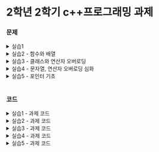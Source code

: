 # 2학년 2학기 c++프로그래밍 과제 

### 문제

<details>
<summary> 실습1</summary>
  
* 1번 문제</br>
![1](https://user-images.githubusercontent.com/76422685/133282732-4770a446-2e91-426a-a539-8857a5d73ea9.png)

* 2번 문제</br>
![2](https://user-images.githubusercontent.com/76422685/133282858-5566957c-f9fb-409f-afd3-ff63f1a369f2.png)

* 3번 문제</br>
![3](https://user-images.githubusercontent.com/76422685/133282867-8e20b3c4-9320-4e9e-b8dd-ebbd99530529.png)

* 4번 문제</br>
![4](https://user-images.githubusercontent.com/76422685/133282892-eaddae9e-a43c-49ed-a4d4-056b527186db.png)

* 5번 문제</br>
![5](https://user-images.githubusercontent.com/76422685/133282911-b54b093f-d5a1-4962-b35a-3613ef6350ad.png)

</details>


<details>
<summary>실습2 - 함수와 배열</summary>
  
* 1번 문제</br>
![image](https://user-images.githubusercontent.com/76422685/133895148-15211119-c64b-4d34-93e5-1c921a609d70.png)

* 2번 문제</br>
![image](https://user-images.githubusercontent.com/76422685/133895157-f6ecfb78-82c2-436f-90f2-fd37c4ede312.png)

* 3번 문제</br>
![image](https://user-images.githubusercontent.com/76422685/133895171-7b4790b6-bcf1-42ce-b7b3-a0d56baa711d.png)

* 4번 문제</br>
![image](https://user-images.githubusercontent.com/76422685/133895176-ec8026b5-6a07-4f29-84d8-a64328d4fa78.png)

* 5번 문제</br>
![image](https://user-images.githubusercontent.com/76422685/133895183-f3030236-424c-42b0-84df-876a63d34460.png)

* 6번 문제</br>
![image](https://user-images.githubusercontent.com/76422685/133895191-30319079-0fdb-40cd-9b5f-52b161e9c6f7.png)

</details>


<details>
<summary>실습3 - 클래스와 연산자 오버로딩</summary>
  
* 1번 문제</br>
![image](https://user-images.githubusercontent.com/76422685/134633983-1d6073dc-bff8-4ec6-b896-6e0a44804397.png)

* 2번 문제</br>
![image](https://user-images.githubusercontent.com/76422685/134634049-476a755a-c115-4c11-9318-e4fcf4aee852.png)

* 3번 문제</br>
![image](https://user-images.githubusercontent.com/76422685/134634148-11f5e423-1092-4883-a1e0-101ef6169b09.png)

</details>


<details>
<summary>실습4 - 문자열, 연산자 오버로딩 심화</summary>
  
* 1번 문제</br>
![image](https://user-images.githubusercontent.com/76422685/136017064-04155bbd-4cee-49b5-b5ec-51b52197f6e8.png)

* 2번 문제</br>
![image](https://user-images.githubusercontent.com/76422685/136017086-011a41a7-21a6-4b8a-af46-9d60c5c28f3c.png)

* 3번 문제</br>
![image](https://user-images.githubusercontent.com/76422685/136017122-d037ab28-f368-4a46-929a-634727f4d2f9.png)

* 4번 문제</br>
![image](https://user-images.githubusercontent.com/76422685/136017224-90f791d8-3873-43b4-9514-8b16006d56d8.png)
![dsBuffer bmp](https://user-images.githubusercontent.com/76422685/136018283-3af59c38-4549-4cfb-8cbf-17231e9f9ba9.png)
*   D+는 "몇일째 되는 날"으로 나오는 날짜, D-는 "D-날짜"로 확인
</details>

<details>
<summary>실습5 - 포인터 기초</summary>
  
* 1번 문제</br>
![image](https://user-images.githubusercontent.com/76422685/136700166-846585d2-d0bf-4954-90ea-baf396d63f8d.png)

* 2번 문제</br>
![image](https://user-images.githubusercontent.com/76422685/136700182-811499aa-666a-43b6-9849-6330d16bbf7d.png)

* 3번 문제</br>
![image](https://user-images.githubusercontent.com/76422685/136700188-9b14ddc8-a11d-4d6e-986f-a87c5e390710.png)

* 4번 문제</br>
![image](https://user-images.githubusercontent.com/76422685/136700206-cca0b558-6b18-46b6-a4e6-ad3dda26935a.png)


</details>

#
### 코드

<details>
<summary>실습1 - 과제 코드</summary>
  
* 1번 문제</br>
[Practice1Problem1.cpp](https://github.com/HoChangSUNG/c-PracProblem/blob/main/c%2B%2BPracProblem/Practice1Problem1.cpp)
* 2번 문제</br>
[Practice1Problem2.cpp](https://github.com/HoChangSUNG/c-PracProblem/blob/main/c%2B%2BPracProblem/Practice1Problem2.cpp)
* 3번 문제</br>
[Practice1Problem3.cpp](https://github.com/HoChangSUNG/c-PracProblem/blob/main/c%2B%2BPracProblem/Practice1Problem3.cpp)
* 4번 문제</br>
[Practice1Problem4.cpp](https://github.com/HoChangSUNG/c-PracProblem/blob/main/c%2B%2BPracProblem/Practice1Problem4.cpp)
* 5번 문제</br>
[Practice1Problem5.cpp](https://github.com/HoChangSUNG/c-PracProblem/blob/main/c%2B%2BPracProblem/Practice1Problem5.cpp)

</details>


<details>
<summary>실습2 - 과제 코드</summary>
  
* 1번 문제</br>
[Practice2Problem1.cpp](https://github.com/HoChangSUNG/c-PracProblem/blob/main/c%2B%2BPracProblem/Practice2Problem1.cpp)
* 2번 문제</br>
[Practice2Problem2.cpp](https://github.com/HoChangSUNG/c-PracProblem/blob/main/c%2B%2BPracProblem/Practice2Problem2.cpp)
* 3번 문제</br>
[Practice2Problem3.cpp](https://github.com/HoChangSUNG/c-PracProblem/blob/main/c%2B%2BPracProblem/Practice2Problem3.cpp)
* 4번 문제</br>
[Practice2Problem4.cpp](https://github.com/HoChangSUNG/c-PracProblem/blob/main/c%2B%2BPracProblem/Practice2Problem4.cpp)
* 5번 문제</br>
[Practice2Problem5.cpp](https://github.com/HoChangSUNG/c-PracProblem/blob/main/c%2B%2BPracProblem/Practice2Problem5.cpp)
* 6번 문제</br>
[Practice2Problem6.cpp](https://github.com/HoChangSUNG/c-PracProblem/blob/main/c%2B%2BPracProblem/Practice2Problem6.cpp)
</details>


<details>
<summary>실습3 - 과제 코드</summary>
  
* 1번 문제</br>
[Matrix.h](https://github.com/HoChangSUNG/c-PracProblem/blob/main/c%2B%2BPracProblem/Matrix.h) 
[Matrix.cpp](https://github.com/HoChangSUNG/c-PracProblem/blob/main/c%2B%2BPracProblem/Matrix.cpp) 
[MatrixMain.cpp](https://github.com/HoChangSUNG/c-PracProblem/blob/main/c%2B%2BPracProblem/MatrixMain.cpp)

* 2번 문제</br>
[Fraction.h](https://github.com/HoChangSUNG/c-PracProblem/blob/main/c%2B%2BPracProblem/Fraction.h) 
[Fraction.cpp](https://github.com/HoChangSUNG/c-PracProblem/blob/main/c%2B%2BPracProblem/Fraction.cpp) 
[FractionMain.cpp](https://github.com/HoChangSUNG/c-PracProblem/blob/main/c%2B%2BPracProblem/FractionMain.cpp)  

* 3번 문제</br>
[Fraction2.h](https://github.com/HoChangSUNG/c-PracProblem/blob/main/c%2B%2BPracProblem/Fraction2.h) 
[Fraction2.cpp](https://github.com/HoChangSUNG/c-PracProblem/blob/main/c%2B%2BPracProblem/Fraction2.cpp) 
[Fraction2Main.cpp](https://github.com/HoChangSUNG/c-PracProblem/blob/main/c%2B%2BPracProblem/Fraction2Main.cpp)  

</details>


<details>
<summary>실습4 - 과제 코드</summary>
  
* 1번 문제</br>
[Practice4Problem1.cpp](https://github.com/HoChangSUNG/c-PracProblem/blob/main/c%2B%2BPracProblem/Practice4Problem1.cpp) 

* 2번 문제</br>
[Practice4Problem2.cpp](https://github.com/HoChangSUNG/c-PracProblem/blob/main/c%2B%2BPracProblem/Practice4Problem2.cpp) 

* 3번 문제</br>
[Practice4Problem3.cpp](https://github.com/HoChangSUNG/c-PracProblem/blob/main/c%2B%2BPracProblem/Practice4Problem3.cpp) 

* 4번 문제</br>
[Date.h](https://github.com/HoChangSUNG/c-PracProblem/blob/main/c%2B%2BPracProblem/Date.h) 
[Date.cpp](https://github.com/HoChangSUNG/c-PracProblem/blob/main/c%2B%2BPracProblem/Date.cpp) 
[DateMain.cpp](https://github.com/HoChangSUNG/c-PracProblem/blob/main/c%2B%2BPracProblem/DateMain.cpp)  
</details>

<details>
<summary>실습5 - 과제 코드</summary>
  
* 1번 문제</br>
 [Practice5Problem1.cpp](https://github.com/HoChangSUNG/c-PracProblem/blob/main/c%2B%2BPracProblem/Practice5Problem1.cpp) 
 
* 2번 문제</br>
[Practice5Problem2.cpp](https://github.com/HoChangSUNG/c-PracProblem/blob/main/c%2B%2BPracProblem/Practice5Problem2.cpp) 

* 3번 문제</br>
[Practice5Problem3.cpp](https://github.com/HoChangSUNG/c-PracProblem/blob/main/c%2B%2BPracProblem/Practice5Problem3.cpp) 

* 4번 문제</br>
[Set.h](https://github.com/HoChangSUNG/c-PracProblem/blob/main/c%2B%2BPracProblem/Set.h) 
[Set.cpp](https://github.com/HoChangSUNG/c-PracProblem/blob/main/c%2B%2BPracProblem/Set.cpp) 
[SetMain.cpp](https://github.com/HoChangSUNG/c-PracProblem/blob/main/c%2B%2BPracProblem/SetMain.cpp) 

</details>
